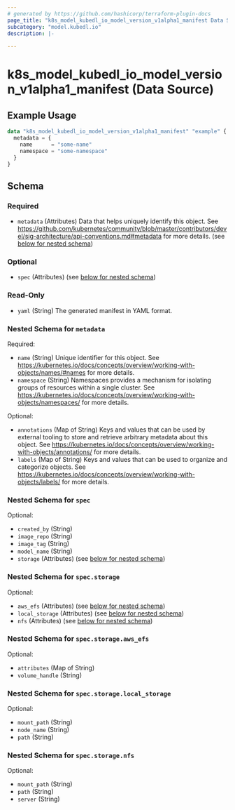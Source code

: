 ```yaml
---
# generated by https://github.com/hashicorp/terraform-plugin-docs
page_title: "k8s_model_kubedl_io_model_version_v1alpha1_manifest Data Source - terraform-provider-k8s"
subcategory: "model.kubedl.io"
description: |-
  
---
```


# k8s_model_kubedl_io_model_version_v1alpha1_manifest (Data Source)



## Example Usage

```terraform
data "k8s_model_kubedl_io_model_version_v1alpha1_manifest" "example" {
  metadata = {
    name      = "some-name"
    namespace = "some-namespace"
  }
}
```

<!-- schema generated by tfplugindocs -->
## Schema

### Required

- `metadata` (Attributes) Data that helps uniquely identify this object. See https://github.com/kubernetes/community/blob/master/contributors/devel/sig-architecture/api-conventions.md#metadata for more details. (see [below for nested schema](#nestedatt--metadata))

### Optional

- `spec` (Attributes) (see [below for nested schema](#nestedatt--spec))

### Read-Only

- `yaml` (String) The generated manifest in YAML format.

<a id="nestedatt--metadata"></a>
### Nested Schema for `metadata`

Required:

- `name` (String) Unique identifier for this object. See https://kubernetes.io/docs/concepts/overview/working-with-objects/names/#names for more details.
- `namespace` (String) Namespaces provides a mechanism for isolating groups of resources within a single cluster. See https://kubernetes.io/docs/concepts/overview/working-with-objects/namespaces/ for more details.

Optional:

- `annotations` (Map of String) Keys and values that can be used by external tooling to store and retrieve arbitrary metadata about this object. See https://kubernetes.io/docs/concepts/overview/working-with-objects/annotations/ for more details.
- `labels` (Map of String) Keys and values that can be used to organize and categorize objects. See https://kubernetes.io/docs/concepts/overview/working-with-objects/labels/ for more details.


<a id="nestedatt--spec"></a>
### Nested Schema for `spec`

Optional:

- `created_by` (String)
- `image_repo` (String)
- `image_tag` (String)
- `model_name` (String)
- `storage` (Attributes) (see [below for nested schema](#nestedatt--spec--storage))

<a id="nestedatt--spec--storage"></a>
### Nested Schema for `spec.storage`

Optional:

- `aws_efs` (Attributes) (see [below for nested schema](#nestedatt--spec--storage--aws_efs))
- `local_storage` (Attributes) (see [below for nested schema](#nestedatt--spec--storage--local_storage))
- `nfs` (Attributes) (see [below for nested schema](#nestedatt--spec--storage--nfs))

<a id="nestedatt--spec--storage--aws_efs"></a>
### Nested Schema for `spec.storage.aws_efs`

Optional:

- `attributes` (Map of String)
- `volume_handle` (String)


<a id="nestedatt--spec--storage--local_storage"></a>
### Nested Schema for `spec.storage.local_storage`

Optional:

- `mount_path` (String)
- `node_name` (String)
- `path` (String)


<a id="nestedatt--spec--storage--nfs"></a>
### Nested Schema for `spec.storage.nfs`

Optional:

- `mount_path` (String)
- `path` (String)
- `server` (String)
